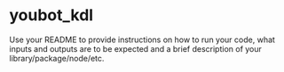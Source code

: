 # youbot_kdl

Use your README to provide instructions on how to run your code, what inputs and outputs are to be expected and a brief description of your library/package/node/etc.
